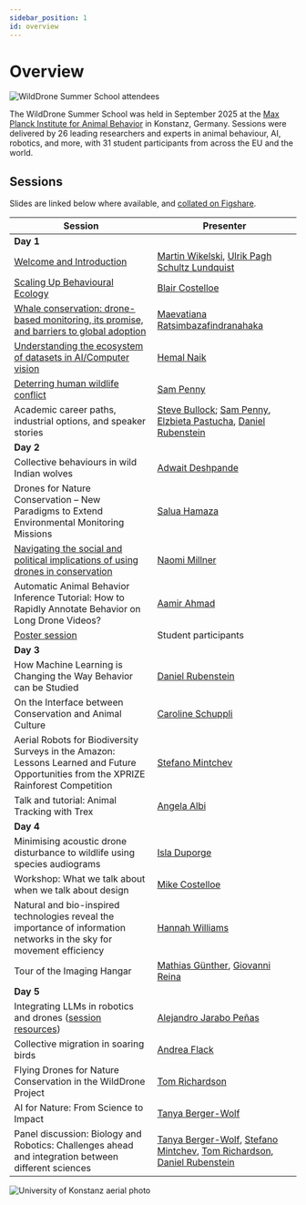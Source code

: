 ```yaml
---
sidebar_position: 1
id: overview
---
```


# Overview

![WildDrone Summer School attendees](/img/summerschool-group.jpg)

The WildDrone Summer School was held in September 2025 at the [Max Planck Institute for Animal Behavior](https://www.ab.mpg.de) in Konstanz, Germany. Sessions were delivered by 26 leading researchers and experts in animal behaviour, AI, robotics, and more, with 31 student participants from across the EU and the world. 

## Sessions

Slides are linked below where available, and [collated on Figshare](https://doi.org/10.6084/m9.figshare.c.8051500).

| Session  | Presenter                                            |
| -------------------------------------------------------------------------------------------- | ------------------------------------------------- |
| **Day 1** | |
| [Welcome and Introduction](http://doi.org/10.6084/m9.figshare.30207115) | [Martin Wikelski](https://www.ab.mpg.de/person/98226), [Ulrik Pagh Schultz Lundquist](https://portal.findresearcher.sdu.dk/en/persons/ulrik-pagh-schultz-lundquist) |
| [Scaling Up Behavioural Ecology](https://doi.org/10.6084/m9.figshare.30207295) | [Blair Costelloe](https://blaircostelloe.com) |
| [Whale conservation: drone-based monitoring, its promise, and barriers to global adoption](https://doi.org/10.6084/m9.figshare.30208063) | [Maevatiana Ratsimbazafindranahaka](https://rmaevatiana.com) |
| [Understanding the ecosystem of datasets in AI/Computer vision](https://doi.org/10.6084/m9.figshare.30195937) |  [Hemal Naik](https://www.hemalnaik.com) |
| [Deterring human wildlife conflict](https://doi.org/10.6084/m9.figshare.30195826) | [Sam Penny](https://www.linkedin.com/in/samuel-penny-01aa2220b) |
| Academic career paths, industrial options, and speaker stories | [Steve Bullock](https://steve.engineer); [Sam Penny](https://www.linkedin.com/in/samuel-penny-01aa2220b), [Elzbieta Pastucha](https://www.linkedin.com/in/elżbietawpastucha/), [Daniel Rubenstein](https://eeb.princeton.edu/people/daniel-rubenstein) |
| **Day 2** | |
| Collective behaviours in wild Indian wolves | [Adwait Deshpande](https://www.ab.mpg.de/person/111829) |
| Drones for Nature Conservation – New Paradigms to Extend Environmental Monitoring Missions | [Salua Hamaza](https://saluahamaza.eu) |
| [Navigating the social and political implications of using drones in conservation](https://doi.org/10.6084/m9.figshare.30207892) | [Naomi Millner](https://www.bristol.ac.uk/people/person/Naomi-Millner-b593e7f6-07c1-4d0c-9ba2-3060a1353848/) |
| Automatic Animal Behavior Inference Tutorial: How to Rapidly Annotate Behavior on Long Drone Videos? | [Aamir Ahmad](https://www.aamirahmad.de) |
| [Poster session](posters) | Student participants |
| **Day 3** | |
| How Machine Learning is Changing the Way Behavior can be Studied | [Daniel Rubenstein](https://eeb.princeton.edu/people/daniel-rubenstein) |
| On the Interface between Conservation and Animal Culture | [Caroline Schuppli](https://www.ab.mpg.de/person/110356) |
| Aerial Robots for Biodiversity Surveys in the Amazon: Lessons Learned and Future Opportunities from the XPRIZE Rainforest Competition  | [Stefano Mintchev](https://usys.ethz.ch/en/people/profile.MjczNjI4.TGlzdC8yODUyLDMyMDE5NzIyMg==.html) |
| Talk and tutorial: Animal Tracking with Trex | [Angela Albi](https://www.linkedin.com/in/angela-albi-401a3968/) |
| **Day 4** | |
| Minimising acoustic drone disturbance to wildlife using species audiograms | [Isla Duporge](https://eeb.princeton.edu/people/isla-duporge) |
| Workshop: What we talk about when we talk about design | [Mike Costelloe](https://costelloecreative.com) |
| Natural and bio-inspired technologies reveal the importance of information networks in the sky for movement efficiency | [Hannah Williams](https://www.ab.mpg.de/person/104107) |
| Tour of the Imaging Hangar | [Mathias Günther](https://www.ab.mpg.de/person/103344/2724), [Giovanni Reina](https://www.giovannireina.com) |
| **Day 5** | |
| Integrating LLMs in robotics and drones ([session resources](resources#integrating-llms-in-robotics--drones)) | [Alejandro Jarabo Peñas](https://portal.findresearcher.sdu.dk/en/persons/alejp) |
| Collective migration in soaring birds | [Andrea Flack](https://www.ab.mpg.de/person/98269) |
| Flying Drones for Nature Conservation in the WildDrone Project | [Tom Richardson](https://research-information.bris.ac.uk/en/persons/tom-s-richardson) |
| AI for Nature: From Science to Impact | [Tanya Berger-Wolf](https://cse.osu.edu/people/berger-wolf.1) |
| Panel discussion: Biology and Robotics: Challenges ahead and integration between different sciences | [Tanya Berger-Wolf](https://cse.osu.edu/people/berger-wolf.1), [Stefano Mintchev](https://usys.ethz.ch/en/people/profile.MjczNjI4.TGlzdC8yODUyLDMyMDE5NzIyMg==.html), [Tom Richardson](https://research-information.bris.ac.uk/en/persons/tom-s-richardson), [Daniel Rubenstein](https://eeb.princeton.edu/people/daniel-rubenstein) | 

![University of Konstanz aerial photo](/img/u_konstanz.jpg)